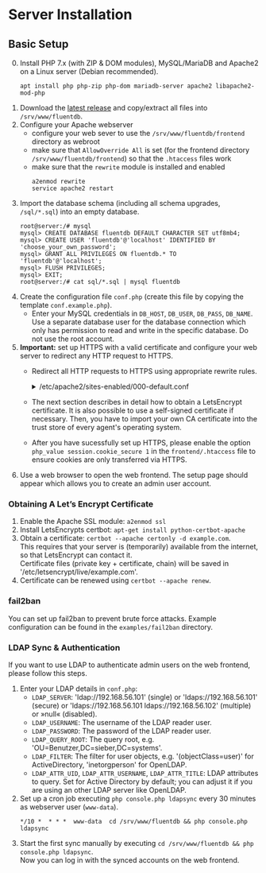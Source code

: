 # Server Installation

## Basic Setup
0. Install PHP 7.x (with ZIP & DOM modules), MySQL/MariaDB and Apache2 on a Linux server (Debian recommended).
   ```
   apt install php php-zip php-dom mariadb-server apache2 libapache2-mod-php
   ```
1. Download the [latest release](https://github.com/schorschii/fluentdb/releases) and copy/extract all files into `/srv/www/fluentdb`.
2. Configure your Apache webserver
   - configure your web sever to use the `/srv/www/fluentdb/frontend` directory as webroot
   - make sure that `AllowOverride All` is set (for the frontend directory `/srv/www/fluentdb/frontend`) so that the `.htaccess` files work
   - make sure that the `rewrite` module is installed and enabled
     ```
     a2enmod rewrite
     service apache2 restart
     ```
3. Import the database schema (including all schema upgrades, `/sql/*.sql`) into an empty database.
   ```
   root@server:/# mysql
   mysql> CREATE DATABASE fluentdb DEFAULT CHARACTER SET utf8mb4;
   mysql> CREATE USER 'fluentdb'@'localhost' IDENTIFIED BY 'choose_your_own_password';
   mysql> GRANT ALL PRIVILEGES ON fluentdb.* TO 'fluentdb'@'localhost';
   mysql> FLUSH PRIVILEGES;
   mysql> EXIT;
   root@server:/# cat sql/*.sql | mysql fluentdb
   ```
4. Create the configuration file `conf.php` (create this file by copying the template `conf.example.php`).
   - Enter your MySQL credentials in `DB_HOST`, `DB_USER`, `DB_PASS`, `DB_NAME`. Use a separate database user for the database connection which only has permission to read and write in the specific database. Do not use the root account.
5. **Important:** set up HTTPS with a valid certificate and configure your web server to redirect any HTTP request to HTTPS.
   - Redirect all HTTP requests to HTTPS using appropriate rewrite rules.  
     <details>
     <summary>/etc/apache2/sites-enabled/000-default.conf</summary>

     ```
     <VirtualHost *:80>
        .....
        DocumentRoot /srv/www/fluentdb/frontend
        ## Redirect to HTTPS
        RewriteEngine On
        RewriteCond %{HTTPS} !=on
        RewriteRule ^/?(.*) https://%{SERVER_NAME}/$1 [R,L]
        .....
     </VirtualHost>

     <VirtualHost *:443>
      .....
      DocumentRoot /srv/www/fluentdb/frontend
      SSLEngine on
      SSLCertificateFile /etc/apache2/ssl/mycertwithchain.crt
      SSLCertificateKeyFile /etc/apache2/ssl/myprivkey.key
      .....
      <Directory /srv/www/fluentdb/frontend>
        AllowOverride All
      </Directory>
      .....
     </VirtualHost>
     ```
     </details>
   - The next section describes in detail how to obtain a LetsEncrypt certificate. It is also possible to use a self-signed certificate if necessary. Then, you have to import your own CA certificate into the trust store of every agent's operating system.
   - After you have sucessfully set up HTTPS, please enable the option `php_value session.cookie_secure 1` in the `frontend/.htaccess` file to ensure cookies are only transferred via HTTPS.
8. Use a web browser to open the web frontend. The setup page should appear which allows you to create an admin user account.

### Obtaining A Let’s Encrypt Certificate
1. Enable the Apache SSL module: `a2enmod ssl`
2. Install LetsEncrypts certbot: `apt-get install python-certbot-apache`
3. Obtain a certificate: `certbot --apache certonly -d example.com`.  
   This requires that your server is (temporarily) available from the internet, so that LetsEncrypt can contact it.  
   Certificate files (private key + certificate, chain) will be saved in '/etc/letsencrypt/live/example.com'.
4. Certificate can be renewed using `certbot --apache renew`.

### fail2ban
You can set up fail2ban to prevent brute force attacks. Example configuration can be found in the `examples/fail2ban` directory.

### LDAP Sync & Authentication
If you want to use LDAP to authenticate admin users on the web frontend, please follow this steps.

1. Enter your LDAP details in `conf.php`:
   - `LDAP_SERVER`: 'ldap://192.168.56.101' (single) or 'ldaps://192.168.56.101' (secure) or 'ldaps://192.168.56.101 ldaps://192.168.56.102' (multiple) or »null« (disabled).
   - `LDAP_USERNAME`: The username of the LDAP reader user.
   - `LDAP_PASSWORD`: The password of the LDAP reader user.
   - `LDAP_QUERY_ROOT`: The query root, e.g. 'OU=Benutzer,DC=sieber,DC=systems'.
   - `LDAP_FILTER`: The filter for user objects, e.g. '(objectClass=user)' for ActiveDirectory, 'inetorgperson' for OpenLDAP.
   - `LDAP_ATTR_UID`, `LDAP_ATTR_USERNAME`, `LDAP_ATTR_TITLE`: LDAP attributes to query. Set for Active Directory by default; you can adjust it if you are using an other LDAP server like OpenLDAP.
2. Set up a cron job executing `php console.php ldapsync` every 30 minutes as webserver user (`www-data`).
   ```
   */10 *  * * *  www-data  cd /srv/www/fluentdb && php console.php ldapsync
   ```
3. Start the first sync manually by executing `cd /srv/www/fluentdb && php console.php ldapsync`.  
   Now you can log in with the synced accounts on the web frontend.
